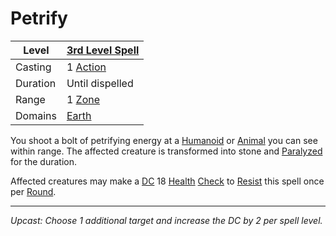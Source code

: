 # Petrify

| Level    | [3rd Level Spell](3rd%20Level%20Spells.md)                            |
| -------- | --------------------------------------------------------------------- |
| Casting  | 1 [Action](../../../../Game%20Procedures/Core%20Procedures/Action.md) |
| Duration | Until dispelled                                                       |
| Range    | 1 [Zone](../../../../Game%20Procedures/Core%20Procedures/Zone.md)     |
| Domains  | [Earth](../../Spell%20Domains/Earth.md)                               |

You shoot a bolt of petrifying energy at a [Humanoid](../../../../Resources%20for%20GMs/Creature%20Types/Humanoid.md) or [Animal](../../../../Resources%20for%20GMs/Creature%20Types/Animal.md) you can see within range. The affected creature is transformed into stone and [Paralyzed](../../../../Game%20Procedures/Conditions/Paralyzed.md) for the duration.

Affected creatures may make a [DC](../../../../Game%20Procedures/Core%20Procedures/DC.md) 18 [Health](../../../../Player%20Characters/Attributes/Health.md) [Check](../../../../Game%20Procedures/Core%20Procedures/Check.md) to [Resist](../../Resist.md) this spell once per [Round](../../../../Game%20Procedures/Core%20Procedures/Round.md).

---
*Upcast: Choose 1 additional target and increase the DC by 2 per spell level.*
